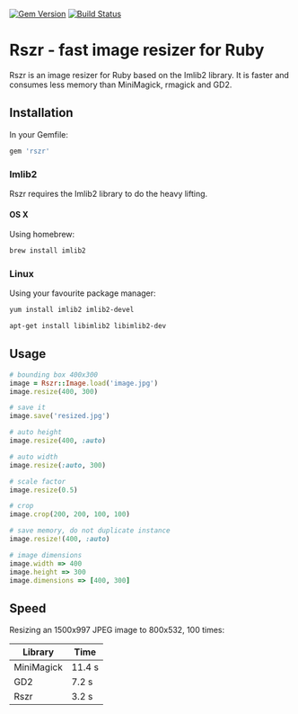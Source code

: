 [![Gem Version](https://badge.fury.io/rb/rszr.svg)](http://badge.fury.io/rb/rszr) [![Build Status](https://travis-ci.org/mtgrosser/rszr.svg)](https://travis-ci.org/mtgrosser/rszr)
# Rszr - fast image resizer for Ruby

Rszr is an image resizer for Ruby based on the Imlib2 library. It is faster and consumes less memory than MiniMagick, rmagick and GD2.

## Installation

In your Gemfile:

```ruby
gem 'rszr'
```

### Imlib2

Rszr requires the Imlib2 library to do the heavy lifting.

#### OS X

Using homebrew:

```bash
brew install imlib2
```

### Linux

Using your favourite package manager:

```bash
yum install imlib2 imlib2-devel
```

```bash
apt-get install libimlib2 libimlib2-dev
```

## Usage

```ruby
# bounding box 400x300
image = Rszr::Image.load('image.jpg')
image.resize(400, 300)

# save it
image.save('resized.jpg')

# auto height
image.resize(400, :auto)

# auto width
image.resize(:auto, 300)

# scale factor
image.resize(0.5)

# crop
image.crop(200, 200, 100, 100)

# save memory, do not duplicate instance
image.resize!(400, :auto)

# image dimensions
image.width => 400
image.height => 300
image.dimensions => [400, 300]
```

## Speed

Resizing an 1500x997 JPEG image to 800x532, 100 times:

Library         | Time
----------------|-----------
MiniMagick      | 11.4 s
GD2             | 7.2 s
Rszr            | 3.2 s
